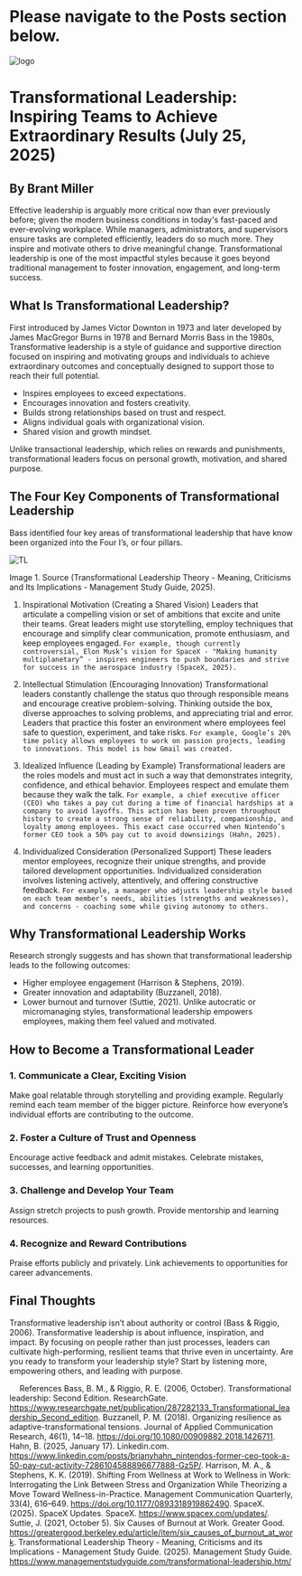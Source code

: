 # Please navigate to the Posts section below.

![logo](https://github.com/user-attachments/assets/cab5fec7-73af-445c-ac1e-d9046dcb37d0)

# Transformational Leadership: Inspiring Teams to Achieve Extraordinary Results (July 25, 2025)
## By Brant Miller

Effective leadership is arguably more critical now than ever previously before; given the modern business conditions in today's fast-paced and ever-evolving workplace. While managers, administrators, and supervisors ensure tasks are completed efficiently, leaders do so much more. They inspire and motivate others to drive meaningful change. Transformational leadership is one of the most impactful styles because it goes beyond traditional management to foster innovation, engagement, and long-term success.

## What Is Transformational Leadership?
First introduced by James Victor Downton in 1973 and later developed by James MacGregor Burns in 1978 and Bernard Morris Bass in the 1980s, Transformative leadership is a style of guidance and supportive direction focused on inspiring and motivating groups and individuals to achieve extraordinary outcomes and conceptually designed to support those to reach their full potential. 

- Inspires employees to exceed expectations.
- Encourages innovation and fosters creativity.
- Builds strong relationships based on trust and respect.
- Aligns individual goals with organizational vision.
- Shared vision and growth mindset.

Unlike transactional leadership, which relies on rewards and punishments, transformational leaders focus on personal growth, motivation, and shared purpose.

## The Four Key Components of Transformational Leadership
Bass identified four key areas of transformational leadership that have know been organized into the Four I’s, or four pillars.
 
![TL](https://github.com/user-attachments/assets/a346e886-6db7-4748-9460-88c0b0fa93ae)

Image 1. Source (Transformational Leadership Theory - Meaning, Criticisms and Its Implications - Management Study Guide, 2025).

1.	Inspirational Motivation (Creating a Shared Vision)
Leaders that articulate a compelling vision or set of ambitions that excite and unite their teams. Great leaders might use storytelling, employ techniques that encourage and simplify clear communication, promote enthusiasm, and keep employees engaged. 
`For example, though currently controversial, Elon Musk’s vision for SpaceX - "Making humanity multiplanetary” - inspires engineers to push boundaries and strive for success in the aerospace industry (SpaceX, 2025).`

3.	Intellectual Stimulation (Encouraging Innovation)
Transformational leaders constantly challenge the status quo through responsible means and encourage creative problem-solving. Thinking outside the box, diverse approaches to solving problems, and appreciating trial and error. Leaders that practice this foster an environment where employees feel safe to question, experiment, and take risks.
`For example, Google’s 20% time policy allows employees to work on passion projects, leading to innovations. This model is how Gmail was created.`

4.	Idealized Influence (Leading by Example)
Transformational leaders are the roles models and must act in such a way that demonstrates integrity, confidence, and ethical behavior. Employees respect and emulate them because they walk the talk.
`For example, a chief executive officer (CEO) who takes a pay cut during a time of financial hardships at a company to avoid layoffs. This action has been proven throughout history to create a strong sense of reliability, companionship, and loyalty among employees. This exact case occurred when Nintendo’s former CEO took a 50% pay cut to avoid downsizings (Hahn, 2025).`

5.	Individualized Consideration (Personalized Support)
These leaders mentor employees, recognize their unique strengths, and provide tailored development opportunities. Individualized consideration involves listening actively, attentively, and offering constructive feedback.
`For example, a manager who adjusts leadership style based on each team member’s needs, abilities (strengths and weaknesses), and concerns - coaching some while giving autonomy to others.`

## Why Transformational Leadership Works
Research strongly suggests and has shown that transformational leadership leads to the following outcomes:
-	Higher employee engagement (Harrison & Stephens, 2019).
-	Greater innovation and adaptability (Buzzanell, 2018).
-	Lower burnout and turnover (Suttie, 2021).
Unlike autocratic or micromanaging styles, transformational leadership empowers employees, making them feel valued and motivated.

## How to Become a Transformational Leader
### 1. Communicate a Clear, Exciting Vision
Make goal relatable through storytelling and providing example. Regularly remind each team member of the bigger picture. Reinforce how everyone’s individual efforts are contributing to the outcome.
### 2. Foster a Culture of Trust and Openness
Encourage active feedback and admit mistakes. Celebrate mistakes, successes, and learning opportunities.
### 3. Challenge and Develop Your Team
Assign stretch projects to push growth. Provide mentorship and learning resources. 
### 4. Recognize and Reward Contributions
Praise efforts publicly and privately. Link achievements to opportunities for career advancements.

## Final Thoughts
Transformative leadership isn’t about authority or control (Bass & Riggio, 2006). Transformative leadership is about influence, inspiration, and impact. By focusing on people rather than just processes, leaders can cultivate high-performing, resilient teams that thrive even in uncertainty.
Are you ready to transform your leadership style? Start by listening more, empowering others, and leading with purpose.

 
References
Bass, B. M., & Riggio, R. E. (2006, October). Transformational leadership: Second Edition. ResearchGate. https://www.researchgate.net/publication/287282133_Transformational_leadership_Second_edition.
Buzzanell, P. M. (2018). Organizing resilience as adaptive-transformational tensions. Journal of Applied Communication Research, 46(1), 14–18. https://doi.org/10.1080/00909882.2018.1426711.
Hahn, B. (2025, January 17). Linkedin.com. https://www.linkedin.com/posts/brianyhahn_nintendos-former-ceo-took-a-50-pay-cut-activity-7286104588896677888-Gz5P/.
Harrison, M. A., & Stephens, K. K. (2019). Shifting From Wellness at Work to Wellness in Work: Interrogating the Link Between Stress and Organization While Theorizing a Move Toward Wellness-in-Practice. Management Communication Quarterly, 33(4), 616–649. https://doi.org/10.1177/0893318919862490.
SpaceX. (2025). SpaceX Updates. SpaceX. https://www.spacex.com/updates/.
Suttie, J. (2021, October 5). Six Causes of Burnout at Work. Greater Good. https://greatergood.berkeley.edu/article/item/six_causes_of_burnout_at_work.
Transformational Leadership Theory - Meaning, Criticisms and its Implications - Management Study Guide. (2025). Management Study Guide. https://www.managementstudyguide.com/transformational-leadership.htm/

